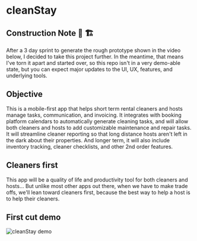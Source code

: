 # cleanStay

## Construction Note 🚧 🏗️ 
After a 3 day sprint to generate the rough prototype shown in the video below, I decided to take this project further.
In the meantime, that means I've torn it apart and started over, so this repo isn't in a very demo-able state, but you can expect major updates to the UI, UX, features, and underlying tools.

## Objective
This is a mobile-first app that helps short term rental cleaners and hosts manage tasks, communication, and invoicing. It integrates with booking platform calendars to automatically generate cleaning tasks, and will allow both cleaners and hosts to add customizable maintenance and repair tasks. It will streamline cleaner reporting so that long distance hosts aren't left in the dark about their properties. And longer term, it will also include inventory tracking, cleaner checklists, and other 2nd order features.

## Cleaners first
This app will be a quality of life and productivity tool for both cleaners and hosts... But unlike most other apps out there, when we have to make trade offs, we'll lean toward cleaners first, because the best way to help a host is to help their cleaners.

## First cut demo
![cleanStay demo](https://github.com/johnsimeroth/cleanStay/blob/main/assets/MVP_cleanstay_demo.gif)

